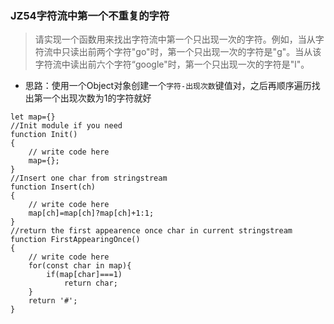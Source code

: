 ### JZ54字符流中第一个不重复的字符
> 请实现一个函数用来找出字符流中第一个只出现一次的字符。例如，当从字符流中只读出前两个字符"go"时，第一个只出现一次的字符是"g"。当从该字符流中读出前六个字符“google"时，第一个只出现一次的字符是"l"。

- 思路：使用一个Object对象创建一个`字符-出现次数`键值对，之后再顺序遍历找出第一个出现次数为1的字符就好

```
let map={}
//Init module if you need
function Init()
{
    // write code here
    map={};
}
//Insert one char from stringstream
function Insert(ch)
{
    // write code here
    map[ch]=map[ch]?map[ch]+1:1;
}
//return the first appearence once char in current stringstream
function FirstAppearingOnce()
{
    // write code here
    for(const char in map){
        if(map[char]===1)
            return char;
    }
    return '#';
}
```
